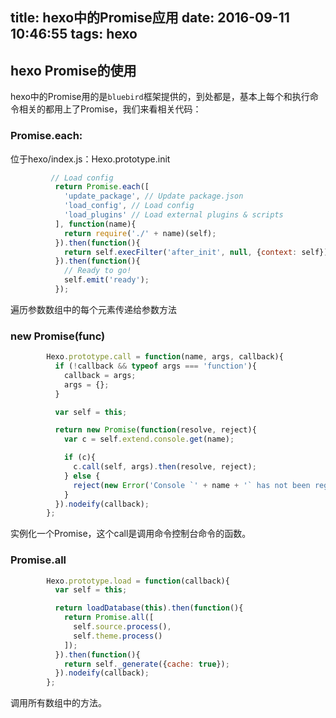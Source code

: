 title: hexo中的Promise应用
date: 2016-09-11 10:46:55
tags: hexo
---

## hexo Promise的使用

hexo中的Promise用的是`bluebird`框架提供的，到处都是，基本上每个和执行命令相关的都用上了Promise，我们来看相关代码：

###	Promise.each:

位于hexo/index.js：Hexo.prototype.init
```js
		 // Load config
		  return Promise.each([
		    'update_package', // Update package.json
		    'load_config', // Load config
		    'load_plugins' // Load external plugins & scripts
		  ], function(name){
		    return require('./' + name)(self);
		  }).then(function(){
		    return self.execFilter('after_init', null, {context: self});
		  }).then(function(){
		    // Ready to go!
		    self.emit('ready');
		  });
```

遍历参数数组中的每个元素传递给参数方法

### new Promise(func)

```js
		Hexo.prototype.call = function(name, args, callback){
		  if (!callback && typeof args === 'function'){
		    callback = args;
		    args = {};
		  }

		  var self = this;

		  return new Promise(function(resolve, reject){
		    var c = self.extend.console.get(name);

		    if (c){
		      c.call(self, args).then(resolve, reject);
		    } else {
		      reject(new Error('Console `' + name + '` has not been registered yet!'));
		    }
		  }).nodeify(callback);
		};
```

实例化一个Promise，这个call是调用命令控制台命令的函数。

### Promise.all

```js
		Hexo.prototype.load = function(callback){
		  var self = this;

		  return loadDatabase(this).then(function(){
		    return Promise.all([
		      self.source.process(),
		      self.theme.process()
		    ]);
		  }).then(function(){
		    return self._generate({cache: true});
		  }).nodeify(callback);
		};
```

调用所有数组中的方法。
